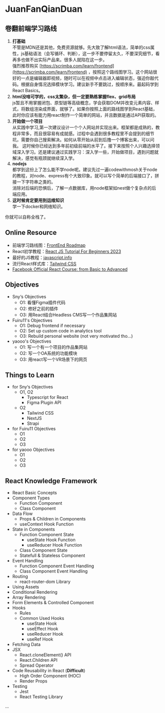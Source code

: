 # JuanFanQianDuan
## 卷翻前端学习路线
1. **打基础**  
   不管是MDN还是其他，免费资源就够。先大致了解html语法，简单的css属性，js基础语法（会写循环、判断），这一步不要停留太久，不要深究细节，看再多也做不出实际产品来。很多人就陷在这一步。  
   强烈推荐购买 [https://scrimba.com/learn/frontend](https://scrimba.com/learn/frontend) ，按照这个路线图学习。这个网站很好的一点是编辑器即视频，随时可以在视频中点击进入编辑状态，强迫你敲代码。根据自身情况选择模块学习。建议新手不要跳过，按顺序来。最起码学到React Basics。
2. **html没啥可学的，css太繁杂，但一定要熟练掌握flex、grid布局**  
js暂且不用掌握闭包、原型链等高级概念，学会获取DOM并改变元素内容、样式，将数组渲染成界面，就够了。如果你按照上面的路线图学到React基础，此时你应该有能力用react制作一个简单的网站，并且数据是通过API获取的。
3. **开始做一个项目**  
  从实践中学习,第一次建议设计一个个人网站并实现出来。框架都是成熟的，教程非常多，而且很容易有成就感。过程中会遇到很多教程里不会提到的细节坑，需要你自己搜索解决。如何从零开始从前到后撸一个博客出来，可以问我。
这时候你已经达到多年前初级前端的水平了。接下来按照个人兴趣选择领域深入学习。还是建议通过实践学习：深入学一些，开始做项目，遇到问题就解决，感觉有瓶颈就继续深入学。
4. **nodejs**  
   都学到这份上了怎么能不学node呢。建议先过一遍codewithmosh关于node的教程，对node、express有个大致印象。就可以写个简单的后端接口了，拼接一下字符串之类的。  
消除对后端的恐惧后，了解一点数据库，用node框架如nest做个复杂点的后端应用。
5. **这时候肯定要用到运维知识**  
学一下docker和网络知识。

你就可以自称全栈了。

## Online Resource
- 前端学习路线图：[FrontEnd Roadmap](https://roadmap.sh/)
- React初学教程：[React JS Tutorial For Beginners 2023](https://www.youtube.com/playlist?list=PLSsAz5wf2lkK_ekd0J__44KG6QoXetZza)
- 最好的JS教程：[javascript.info](javascript.info)
- 流行React样式库：[Tailwind CSS](https://tailwindcss.com/)
- [Facebook Official React Course: from Basic to Advanced](https://www.youtube.com/watch?v=cd3P3yXyx30)

## Objectives
- Sny‘s Objectives
  - O1: 看懂Figma插件代码
  - O2: 修好之前的插件
  - O3: 用React结合Headless CMS写一个作品集网站
- Fuiru11's Objectives
  - O1: Debug frontend if necessary
  - O2: Set up custom code in analytics tool
  - O3: Rebuild personal website (not very motivated tho...)
- yaooo's Objectives
  - O1: 写一个有一个项目的作品集网站
  - O2: 写一个OA系统的功能模块
  - O3: 用react写一个VR场景下的网页

## Things to Learn
- for Sny‘s Objectives
  - O1, O2
    - Typescript for React
    - Figma Plugin API
  - O2
    - Tailwind CSS
    - NextJS
    - Strapi
- for Fuiru11 Objectives
  - O1
  - O2
  - O3
- for yaooo Objectives
  - O1
  - O2
  - O3


## React Knowledge Framework
- React Basic Concepts
- Component Types
  - Function Component
  - Class Component
- Data Flow
  - Props & Children in Components
  - useContext Hook Function
- State in Components
  - Function Component State
    - useState Hook Function
    - useReducer Hook Function
  - Class Component State
  - Statefull & Stateless Component
- Event Handling
  - Function Component Event Handling
  - Class Component Event Handling
- Routing
  - react-router-dom Library
- Using Assets
- Conditional Rendering
- Array Rendering
- Form Elements & Controlled Component
- Hooks
  - Rules
  - Common Used Hooks
    - useState Hook
    - useEffect Hook
    - useReducer Hook
    - useRef Hook
- Fetching Data
- JSX
  - React.cloneElement() API
  - React.Children API
  - Spread Operator
- Code Reusability in React (**Difficult**)
  - High Order Component (HOC)
  - Render Props
- Testing
  - Jest
  - React Testing Library

...

